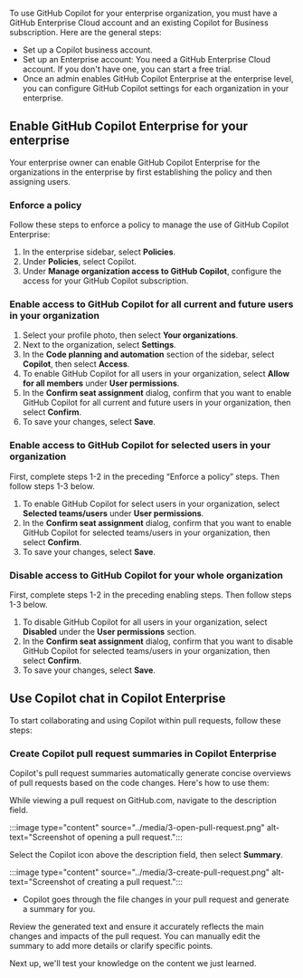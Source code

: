 To use GitHub Copilot for your enterprise organization, you must have a GitHub Enterprise Cloud account and an existing Copilot for Business subscription. Here are the general steps:

- Set up a Copilot business account.
- Set up an Enterprise account: You need a GitHub Enterprise Cloud account. If you don't have one, you can start a free trial.
- Once an admin enables GitHub Copilot Enterprise at the enterprise level, you can configure GitHub Copilot settings for each organization in your enterprise.

## Enable GitHub Copilot Enterprise for your enterprise

Your enterprise owner can enable GitHub Copilot Enterprise for the organizations in the enterprise by first establishing the policy and then assigning users.

### Enforce a policy

Follow these steps to enforce a policy to manage the use of GitHub Copilot Enterprise:

1. In the enterprise sidebar, select **Policies**.
1. Under **Policies**, select Copilot.
1. Under **Manage organization access to GitHub Copilot**, configure the access for your GitHub Copilot subscription.

### Enable access to GitHub Copilot for all current and future users in your organization

1. Select your profile photo, then select **Your organizations**.
1. Next to the organization, select **Settings**.
1. In the **Code planning and automation** section of the sidebar, select **Copilot**, then select **Access**.
1. To enable GitHub Copilot for all users in your organization, select **Allow for all members** under **User permissions**.
1. In the **Confirm seat assignment** dialog, confirm that you want to enable GitHub Copilot for all current and future users in your organization, then select **Confirm**.
1. To save your changes, select **Save**.

### Enable access to GitHub Copilot for selected users in your organization

First, complete steps 1-2 in the preceding “Enforce a policy” steps. Then follow steps 1-3 below.

1. To enable GitHub Copilot for select users in your organization, select **Selected teams/users** under **User permissions**.
1. In the **Confirm seat assignment** dialog, confirm that you want to enable GitHub Copilot for selected teams/users in your organization, then select **Confirm**.
1. To save your changes, select **Save**.

### Disable access to GitHub Copilot for your whole organization

First, complete steps 1-2 in the preceding enabling steps. Then follow steps 1-3 below.

1. To disable GitHub Copilot for all users in your organization, select **Disabled** under the **User permissions** section.
1. In the **Confirm seat assignment** dialog, confirm that you want to disable GitHub Copilot for selected teams/users in your organization, then select **Confirm**.
1. To save your changes, select **Save**.

## Use Copilot chat in Copilot Enterprise

To start collaborating and using Copilot within pull requests, follow these steps:

### Create Copilot pull request summaries in Copilot Enterprise

Copilot's pull request summaries automatically generate concise overviews of pull requests based on the code changes. Here's how to use them:

While viewing a pull request on GitHub.com, navigate to the description field.

:::image type="content" source="../media/3-open-pull-request.png" alt-text="Screenshot of opening a pull request.":::

Select the Copilot icon above the description field, then select **Summary**.

:::image type="content" source="../media/3-create-pull-request.png" alt-text="Screenshot of creating a pull request.":::

- Copilot goes through the file changes in your pull request and generate a summary for you.

Review the generated text and ensure it accurately reflects the main changes and impacts of the pull request. You can manually edit the summary to add more details or clarify specific points.

Next up, we'll test your knowledge on the content we just learned.
